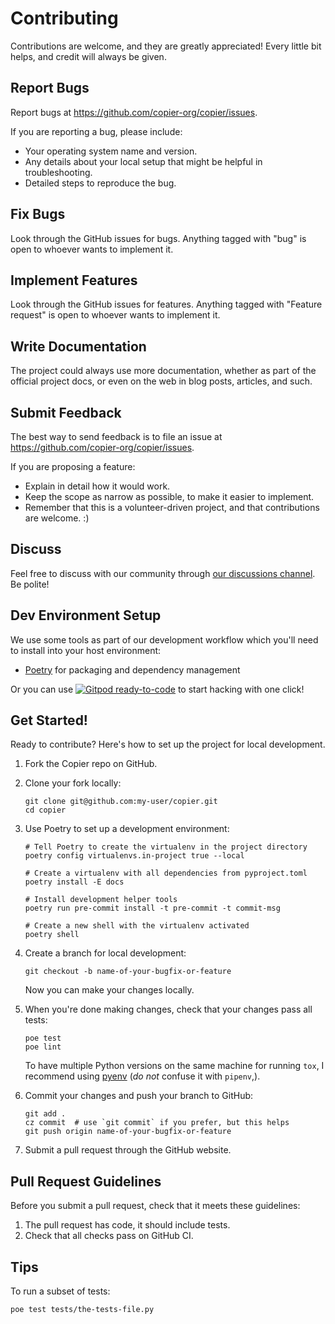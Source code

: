 # Contributing

Contributions are welcome, and they are greatly appreciated! Every little bit helps, and
credit will always be given.

## Report Bugs

Report bugs at <https://github.com/copier-org/copier/issues>.

If you are reporting a bug, please include:

-   Your operating system name and version.
-   Any details about your local setup that might be helpful in troubleshooting.
-   Detailed steps to reproduce the bug.

## Fix Bugs

Look through the GitHub issues for bugs. Anything tagged with "bug" is open to whoever
wants to implement it.

## Implement Features

Look through the GitHub issues for features. Anything tagged with "Feature request" is
open to whoever wants to implement it.

## Write Documentation

The project could always use more documentation, whether as part of the official project
docs, or even on the web in blog posts, articles, and such.

## Submit Feedback

The best way to send feedback is to file an issue at
<https://github.com/copier-org/copier/issues>.

If you are proposing a feature:

-   Explain in detail how it would work.
-   Keep the scope as narrow as possible, to make it easier to implement.
-   Remember that this is a volunteer-driven project, and that contributions are
    welcome. :)

## Discuss

Feel free to discuss with our community through
[our discussions channel](https://github.com/copier-org/copier/discussions). Be polite!

## Dev Environment Setup

We use some tools as part of our development workflow which you'll need to install into
your host environment:

-   [Poetry](https://python-poetry.org/) for packaging and dependency management

Or you can use
[![Gitpod ready-to-code](https://img.shields.io/badge/Gitpod-ready--to--code-blue?logo=gitpod)](https://gitpod.io/#https://github.com/copier-org/copier)
to start hacking with one click!

## Get Started!

Ready to contribute? Here's how to set up the project for local development.

1.  Fork the Copier repo on GitHub.
2.  Clone your fork locally:

    ```shell
    git clone git@github.com:my-user/copier.git
    cd copier
    ```

3.  Use Poetry to set up a development environment:

    ```shell
    # Tell Poetry to create the virtualenv in the project directory
    poetry config virtualenvs.in-project true --local

    # Create a virtualenv with all dependencies from pyproject.toml
    poetry install -E docs

    # Install development helper tools
    poetry run pre-commit install -t pre-commit -t commit-msg

    # Create a new shell with the virtualenv activated
    poetry shell
    ```

4.  Create a branch for local development:

    ```shell
    git checkout -b name-of-your-bugfix-or-feature
    ```

    Now you can make your changes locally.

5.  When you're done making changes, check that your changes pass all tests:

    ```shell
    poe test
    poe lint
    ```

    To have multiple Python versions on the same machine for running `tox`, I recommend
    using [pyenv](https://github.com/pyenv/pyenv) (_do not_ confuse it with `pipenv`,).

6.  Commit your changes and push your branch to GitHub:

    ```shell
    git add .
    cz commit  # use `git commit` if you prefer, but this helps
    git push origin name-of-your-bugfix-or-feature
    ```

7.  Submit a pull request through the GitHub website.

## Pull Request Guidelines

Before you submit a pull request, check that it meets these guidelines:

1.  The pull request has code, it should include tests.
2.  Check that all checks pass on GitHub CI.

## Tips

To run a subset of tests:

```shell
poe test tests/the-tests-file.py
```
